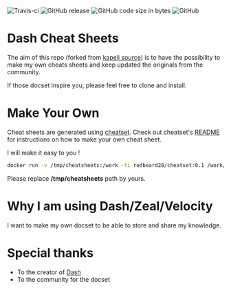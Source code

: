 
![Travis-ci](https://api.travis-ci.org/redbeard28/cheatsheets.svg?branch=master&style=plastic)
![GitHub release](https://img.shields.io/github/release/redbeard28/cheatsheets.svg?color=green&logo=github&style=plastic)
![GitHub code size in bytes](https://img.shields.io/github/languages/code-size/redbeard28/cheatsheets.svg?style=plastic)
![GitHub](https://img.shields.io/github/license/redbeard28/redbeard28.admin_tools.svg?style=plastic)

Dash Cheat Sheets 
===========

The aim of this repo (forked from [kapeli source](https://github.com/Kapeli/cheatsheets)) is to have the possibility to make my own cheats sheets and keep updated the originals from the community.

If those docset inspire you, please feel free to clone and install.


# Make Your Own

Cheat sheets are generated using [cheatset](https://github.com/Kapeli/cheatset#readme). Check out cheatset's [README](https://github.com/Kapeli/cheatset#readme) for instructions on how to make your own cheat sheet.

I will make it easy to you !

````bash
docker run -v /tmp/cheatsheets:/work -ti redbeard28/cheatset:0.1 /work/cheatsheets/Docker.rb
````

Please replace **/tmp/cheatsheets** path by yours.

# Why I am using Dash/Zeal/Velocity
I want to make my own docset to be able to store and share my knowledge.

# Special thanks
 * To the creator of [Dash](https://kapeli.com/dash)
 * To the community for the docset 
